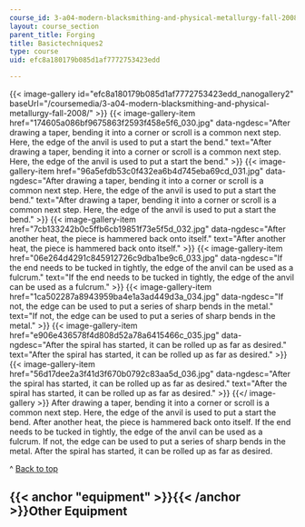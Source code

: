 ```yaml
---
course_id: 3-a04-modern-blacksmithing-and-physical-metallurgy-fall-2008
layout: course_section
parent_title: Forging
title: Basictechniques2
type: course
uid: efc8a180179b085d1af7772753423edd

---
```


{{< image-gallery id="efc8a180179b085d1af7772753423edd_nanogallery2" baseUrl="/coursemedia/3-a04-modern-blacksmithing-and-physical-metallurgy-fall-2008/" >}}
{{< image-gallery-item href="174605a086bf9675863f2593f458e5f6_030.jpg" data-ngdesc="After drawing a taper, bending it into a corner or scroll is a common next step. Here, the edge of the anvil is used to put a start the bend." text="After drawing a taper, bending it into a corner or scroll is a common next step. Here, the edge of the anvil is used to put a start the bend." >}}
{{< image-gallery-item href="96a5efdb53c0f432ea6b4d745eba69cd_031.jpg" data-ngdesc="After drawing a taper, bending it into a corner or scroll is a common next step. Here, the edge of the anvil is used to put a start the bend." text="After drawing a taper, bending it into a corner or scroll is a common next step. Here, the edge of the anvil is used to put a start the bend." >}}
{{< image-gallery-item href="7cb133242b0c5ffb6cb19851f73e5f5d_032.jpg" data-ngdesc="After another heat, the piece is hammered back onto itself." text="After another heat, the piece is hammered back onto itself." >}}
{{< image-gallery-item href="06e264d4291c845912726c9dba1be9c6_033.jpg" data-ngdesc="If the end needs to be tucked in tightly, the edge of the anvil can be used as a fulcrum." text="If the end needs to be tucked in tightly, the edge of the anvil can be used as a fulcrum." >}}
{{< image-gallery-item href="1ca502287a8943959ba4e1a3ad449d3a_034.jpg" data-ngdesc="If not, the edge can be used to put a series of sharp bends in the metal." text="If not, the edge can be used to put a series of sharp bends in the metal." >}}
{{< image-gallery-item href="e906e436578f4d808d52a78a6415466c_035.jpg" data-ngdesc="After the spiral has started, it can be rolled up as far as desired." text="After the spiral has started, it can be rolled up as far as desired." >}}
{{< image-gallery-item href="56d17dee2a3f41d3f670b0792c83aa5d_036.jpg" data-ngdesc="After the spiral has started, it can be rolled up as far as desired." text="After the spiral has started, it can be rolled up as far as desired." >}}
{{</ image-gallery >}}
After drawing a taper, bending it into a corner or scroll is a common next step. Here, the edge of the anvil is used to put a start the bend. After another heat, the piece is hammered back onto itself. If the end needs to be tucked in tightly, the edge of the anvil can be used as a fulcrum. If not, the edge can be used to put a series of sharp bends in the metal. After the spiral has started, it can be rolled up as far as desired.

^ [Back to top](#top)

{{< anchor "equipment" >}}{{< /anchor >}}Other Equipment
--------------------------------------------------------